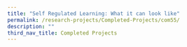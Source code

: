 ```yaml
---
title: "Self Regulated Learning: What it can look like"
permalink: /research-projects/Completed-Projects/com55/
description: ""
third_nav_title: Completed Projects
---
```

